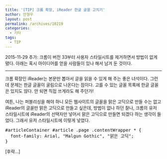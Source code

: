 ```yaml
---
title: '[TIP] 크롬 확장, iReader 한글 글꼴 고치기'
author: 안형우
layout: post
permalink: /archives/10219
categories:
  - 기타
tags:
  - TIP
---
```


2015-11-29 추가: 크롬이 버전 33부터 사용자 스타일시트를 제거하면서 방법이 없게 됐다. 아래는 혹시 아이디어를 얻을 사람들이 있나 해서 남겨 둔 것이다.

--------------

크롬 확장인 iReader는 본문만 뽑아서 글을 읽을 수 있게 해 주는 좋은 녀석이다. 그런데 문제는 한글 글꼴이 굴림으로 나온다는 점이다. 고를 수 있는 글꼴 목록에 한글 글꼴은 있지도 않다. 안 되면 직접 쓰게라도 해 주던가!

여튼, 나는 퍼블리싱을 해야 하니 모든 웹사이트의 글꼴을 맑은 고딕으로 만들 수는 없고 iReader의 글꼴만 맑은 고딕으로 만들고 싶은데, 방법이 없나 하던 찰나, 크롬의 유저 스타일시트에 iReader의 선택자만 넣어서 맑은 고딕으로 만들면 되겠다 하는 생각이 들었다. 그래서 유저 스타일시트에 이렇게 넣었다.

<pre>#articleContainer #article .page .contentWrapper * {
  font-family: Arial, "Malgun Gothic", "맑은 고딕";
}</pre>

[후략...]